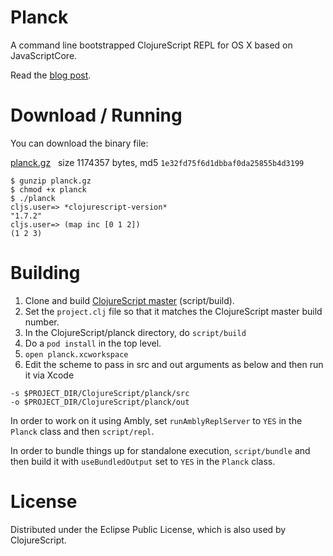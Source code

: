 # Planck

A command line bootstrapped ClojureScript REPL for OS X based on JavaScriptCore.

Read the [blog post](http://blog.fikesfarm.com/posts/2015-07-16-fast-javascriptcore-desktop-clojurescript-repl.html).

# Download / Running

You can download the binary file:

[planck.gz](http://blog.fikesfarm.com/planck.gz) &nbsp; size 1174357 bytes, md5 `1e32fd75f6d1dbbaf0da25855b4d3199`

```
$ gunzip planck.gz 
$ chmod +x planck 
$ ./planck 
cljs.user=> *clojurescript-version*
"1.7.2"
cljs.user=> (map inc [0 1 2])
(1 2 3)
```

# Building 

1. Clone and build [ClojureScript master](https://github.com/clojure/clojurescript) (script/build).
2. Set the `project.clj` file so that it matches the ClojureScript master build number.
3. In the ClojureScript/planck directory, do `script/build`
4. Do a `pod install` in the top level.
5. `open planck.xcworkspace`
6. Edit the scheme to pass in src and out arguments as below and then run it via Xcode

```
-s $PROJECT_DIR/ClojureScript/planck/src
-o $PROJECT_DIR/ClojureScript/planck/out
```

In order to work on it using Ambly, set `runAmblyReplServer` to `YES` in the `Planck` class and then `script/repl`.

In order to bundle things up for standalone execution, `script/bundle` and then build it with `useBundledOutput` set to `YES` in the `Planck` class.

# License

Distributed under the Eclipse Public License, which is also used by ClojureScript.
